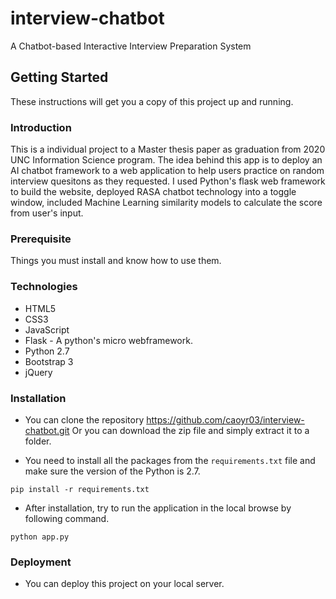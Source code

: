 # interview-chatbot
A Chatbot-based Interactive Interview Preparation System

## Getting Started
These instructions will get you a copy of this project up and running.

### Introduction
This is a individual project to a Master thesis paper as graduation from 2020 UNC Information Science program. The idea behind this app is to deploy an AI chatbot framework to a web application to help users practice on random interview quesitons as they requested. I used Python's flask web framework to build the website, deployed RASA chatbot technology into a toggle window, included Machine Learning similarity models to calculate the score from user's input.

### Prerequisite
Things you must install and know how to use them.

### Technologies
* HTML5
* CSS3
* JavaScript
* Flask - A python's micro webframework.
* Python 2.7
* Bootstrap 3
* jQuery

### Installation

- You can clone the repository 
https://github.com/caoyr03/interview-chatbot.git
Or you can download the zip file and simply extract it to a folder.

* You need to install all the packages from the `requirements.txt` file and make sure the version of the Python is 2.7.

```
pip install -r requirements.txt
```

* After installation, try to run the application in the local browse by following command.

```
python app.py
```

### Deployment
* You can deploy this project on your local server.






